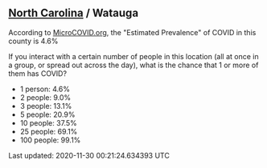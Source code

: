 
## [North Carolina](/united-states/north-carolina) / Watauga

According to [MicroCOVID.org](http://microcovid.org),
the "Estimated Prevalence" of COVID in this county is 4.6%

If you interact with a certain number of people in this location
(all at once in a group, or spread out across the day), what is the chance that
1 or more of them has COVID?

- 1 person: 4.6%
- 2 people: 9.0%
- 3 people: 13.1%
- 5 people: 20.9%
- 10 people: 37.5%
- 25 people: 69.1%
- 100 people: 99.1%

Last updated: 2020-11-30 00:21:24.634393 UTC
